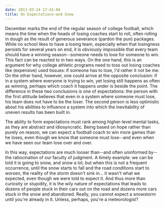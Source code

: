 ```yaml
---
date: 2011-03-24 17:41:04
title: On Expectations—and Snow
---
```


December marks the end of the regular season of college football, which means the time when the heads of losing coaches start to roll, often rolling in dough as the result of generous severance (pardon the pun) packages. <!--more--> While no school likes to have a losing team, especially when that losingness persists for several years on end, it is obviously impossible that every team should have a winning season--someone needs to lose for someone to win. This fact can be reacted to in two ways. On the one hand, this is an argument for why college athletic programs need to toss out losing coaches like (expensive) used tissues: if someone has to lose, I'd rather it not be me. On the other hand, however, one could arrive at the opposite conclusion: if in a system where everyone is trying to win, yet losing still happens as often as winning, perhaps which coach it happens under is beside the point. The difference in these two conclusions is one of expectations: the person with the first attitude believes that even in a system where someone must lose, his team does not have to be the loser. The second person is less optimistic about his abilities to influence a system into which the inevitability of uneven results has been built in.

The ability to form expectations must rank among higher-level mental tasks, as they are abstract and idiosyncratic. Being based on hope rather than purely on reason, we can expect a football coach to win more games than he loses, even though we know that someone must lose--and even when we have seen our team lose over and over.

In this way, expectations are much looser than--and often uninformed by--the ratiocination of our faculty of judgment. A timely example: we can be told it is going to snow, and snow a lot, but when this is not a frequent occurrence, until the snow starts to fall and the road conditions start to worsen, the reality of the storm doesn't sink in... it wasn't what we expected, even though we were told to expect it. And thus more than curiosity or stupidity, it is the wily nature of expectations that leads to dozens of people stuck in their cars out on the road and dozens more cars stuck in the snow and abandoned. Really, you cannot expect a snowstorm until you're already in it. Unless, perhaps, you're a meteorologist?
